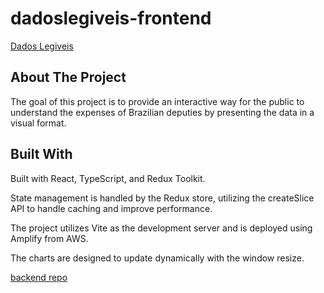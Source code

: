 # dadoslegiveis-frontend

[Dados Legiveis](https://dadoslegiveis.lol/)

## About The Project

The goal of this project is to provide an interactive way for the public to understand the expenses of Brazilian deputies by presenting the data in a visual format.

## Built With

Built with React, TypeScript, and Redux Toolkit. 

State management is handled by the Redux store, utilizing the createSlice API to handle caching and improve performance. 

The project utilizes Vite as the development server and is deployed using Amplify from AWS. 

The charts are designed to update dynamically with the window resize.

[backend repo](https://github.com/felri/dadoslegiveis-backend)
